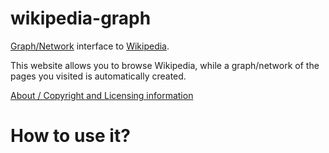 # wikipedia-graph
[Graph/Network](https://en.wikipedia.org/wiki/Directed_graph) interface to [Wikipedia](https://en.wikipedia.org/).

This website allows you to browse Wikipedia, while a graph/network of the pages you visited is automatically created.

[About / Copyright and Licensing information](https://arifr1234.github.io/wikipedia-graph/about.html)

# How to use it?

